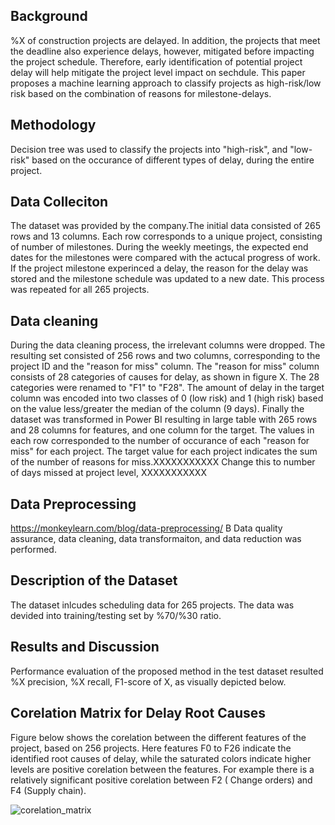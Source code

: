 ## Background
%X of construction projects are delayed. In addition, the projects that meet the deadline also experience delays, however, mitigated before impacting the project schedule. Therefore, early identification of potential project delay will help mitigate the project level impact on sechdule. This paper proposes a machine learning approach to classify projects as high-risk/low risk based on the combination of reasons for milestone-delays.

## Methodology
Decision tree was used to classify the projects into "high-risk", and "low-risk" based on the occurance of different types of delay, during the entire project. 

## Data Colleciton
The dataset was provided by the company.The initial data consisted of 265 rows and 13 columns. Each row corresponds to a unique project, consisting of number of milestones. During the weekly meetings, the expected end dates for the milestones were compared with the actucal progress of work. If the project milestone experinced a delay, the reason for the delay was stored and the milestone schedule was updated to a new date. This process was repeated for all 265 projects. 

## Data cleaning
During the data cleaning process, the irrelevant columns were dropped. The resulting set consisted of 256 rows and two columns, corresponding to the project ID and the "reason for miss" column. The "reason for miss" column consists of 28 categories of causes for delay, as shown in figure X. The 28 categories were renamed to "F1" to "F28". The amount of delay in the target column was encoded into two classes of 0 (low risk) and 1 (high risk) based on the value less/greater the median of the column (9 days). Finally the dataset was transformed in Power BI resulting in large table with 265 rows and 28 columns for features, and one column for the target. The values in each row corresponded to the number of occurance of each "reason for miss" for each project. The target value for each project indicates the sum of the number of reasons for miss.XXXXXXXXXXX Change this to number of days missed at project level, XXXXXXXXXXX


## Data Preprocessing
https://monkeylearn.com/blog/data-preprocessing/
B
Data quality assurance, data cleaning, data transformaiton, and data reduction was performed. 

## Description of the Dataset
The dataset inlcudes scheduling data for 265 projects. The data was devided into training/testing set by %70/%30 ratio.

## Results and Discussion
Performance evaluation of the proposed method in the test dataset resulted %X precision, %X recall, F1-score of X, as visually depicted below. 




## Corelation Matrix for Delay Root Causes

Figure below shows the corelation between the different features of the project, based on 256 projects. Here features F0 to F26 indicate the identified root causes of delay, while the saturated colors indicate higher levels are positive corelation between the features. For example there is a relatively significant positive corelation between F2 ( Change orders) and F4 (Supply chain).

![corelation_matrix](https://user-images.githubusercontent.com/55706949/183313326-4162c311-c947-45dd-9840-06b1e6535e8d.png)

